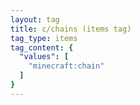 ```yaml
---
layout: tag
title: c/chains (items tag)
tag_type: items
tag_content: {
  "values": [
    "minecraft:chain"
  ]
}
---
```

